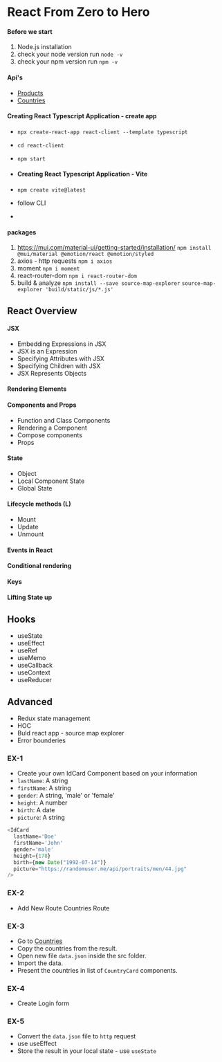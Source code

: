 # React From Zero to Hero
#### Before we start
1. Node.js installation
2. check your node version run `node -v`
3. check your npm version run `npm -v`

#### Api's
- [Products](https://dummyjson.com/docs/products/)
- [Countries](https://restcountries.com/v3.1/all)

#### Creating React Typescript Application - create app
- `npx create-react-app react-client --template typescript`
- `cd react-client`
- `npm start`

- #### Creating React Typescript Application - Vite
- `npm create vite@latest`
- follow CLI

- 
#### packages
1. https://mui.com/material-ui/getting-started/installation/
`npm install @mui/material @emotion/react @emotion/styled`
2. axios - http requests
`npm i axios`
3. moment
`npm i moment`
4. react-router-dom
`npm i react-router-dom`
5. build & analyze
`npm install --save source-map-explorer`
`source-map-explorer 'build/static/js/*.js'`

## React Overview
#### JSX
- Embedding Expressions in JSX
- JSX is an Expression
- Specifying Attributes with JSX
- Specifying Children with JSX
- JSX Represents Objects

#### Rendering Elements
#### Components and Props
- Function and Class Components
- Rendering a Component
- Compose components
- Props

#### State
- Object
- Local Component State
- Global State 

#### Lifecycle methods (L)
- Mount
- Update
- Unmount

#### Events in React
#### Conditional rendering
#### Keys
#### Lifting State up



## Hooks
- useState 
- useEffect
- useRef
- useMemo
- useCallback
- useContext
- useReducer

## Advanced
- Redux state management
- HOC 
- Buld react app - source map explorer
- Error bounderies 


### EX-1
- Create your own IdCard Component
based on your information 
- `lastName`: A string
- `firstName`: A string
- `gender`: A string, 'male' or 'female'
- `height`: A number
- `birth`: A date
- `picture`: A string

```js
<IdCard
  lastName='Doe'
  firstName='John'
  gender='male'
  height={178}
  birth={new Date("1992-07-14")}
  picture="https://randomuser.me/api/portraits/men/44.jpg"
/>

```

### EX-2
- Add New Route Countries Route
### EX-3
- Go to [Countries](https://restcountries.com/v3.1/all)
- Copy the countries from the result.
- Open new file `data.json` inside the src folder.
- Import the data.
- Present the countries in list of `CountryCard` components. 


### EX-4
- Create Login form 

### EX-5
- Convert the `data.json` file to `http` request
- use useEffect
- Store the result in your local state - use `useState`


